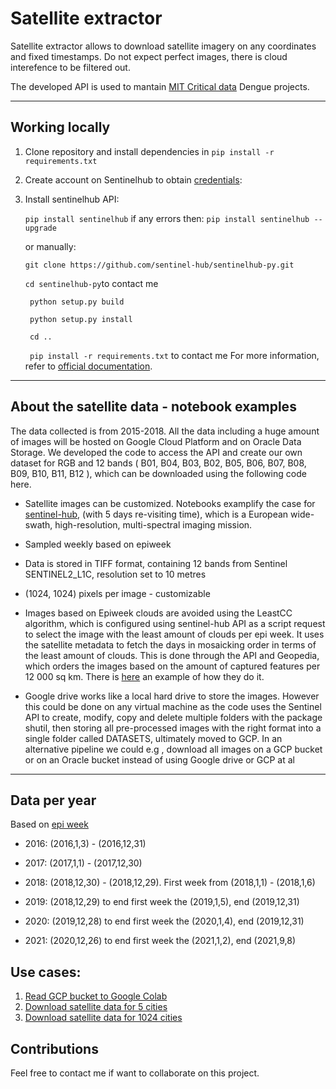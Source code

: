 # Satellite extractor

Satellite extractor allows to download satellite imagery on any coordinates and fixed timestamps. Do not expect perfect images, there is cloud interefence to be filtered out. 

The developed API is used to mantain [MIT Critical data](https://github.com/MITCriticalData-Colombia) Dengue projects.

<hr>

## Working locally

1. Clone repository and install dependencies in `pip install -r requirements.txt`

2. Create account on Sentinelhub to obtain [credentials](https://apps.sentinel-hub.com/dashboard/#/): 

3. Install sentinelhub API: 

    `pip install sentinelhub` if any errors then: `pip install sentinelhub --upgrade`

    or manually:

    `git clone https://github.com/sentinel-hub/sentinelhub-py.git`

    `cd sentinelhub-py`to contact me

    ` python setup.py build`

    ` python setup.py install`

    ` cd ..`

    ` pip install -r requirements.txt`
to contact me
    For more information, refer to [official documentation](https://sentinelhub-py.readthedocs.io/en/latest/install.html).

<hr>

## About the satellite data - notebook examples

The data collected is from 2015-2018.
All the data including a huge amount of images will be hosted on Google Cloud Platform and
on Oracle Data Storage. We developed the code to access the API and create our own dataset
for RGB and 12 bands ( B01, B04, B03, B02, B05, B06, B07, B08, B09, B10, B11, B12 ), which
can be downloaded using the following code here.

* Satellite images can be customized. Notebooks examplify the case for [sentinel-hub](https://docs.sentinel-hub.com/api/latest/data/sentinel-2-l1c/), (with 5 days re-visiting time), which is a European wide-swath,
high-resolution, multi-spectral imaging mission.

* Sampled weekly based on epiweek

* Data is stored in TIFF format, containing 12 bands from Sentinel SENTINEL2_L1C, resolution
set to 10 metres

* (1024, 1024) pixels per image - customizable


* Images based on Epiweek clouds are avoided using the LeastCC algorithm, which is
configured using sentinel-hub API as a script request to select the image with the least
amount of clouds per epi week. It uses the satellite metadata to fetch the days in mosaicking
order in terms of the least amount of clouds. This is done through the API and Geopedia,
which orders the images based on the amount of captured features per 12 000 sq km. There
is [here](https://github.com/sentinel-hub/sentinelhub-py/blob/23f267db476d26ddf76a2076a4f9a1d81bd9e31d/tests/test_ogc.py) an example of how they do it.

* Google drive works like a local hard drive to store the images. However this could be done
on any virtual machine as the code uses the Sentinel API to create, modify, copy and delete
multiple folders with the package shutil, then storing all pre-processed
images with the right format into a single folder called DATASETS, ultimately moved to GCP. In
an alternative pipeline we could e.g , download all images on a GCP bucket or on an Oracle
bucket instead of using Google drive or GCP at al

<hr>


## Data per year 

Based on [epi week](https://www.cmmcp.org/mosquito-surveillance-data/pages/epi-week-calendars-2008-2021)

* 2016: (2016,1,3) - (2016,12,31)

* 2017: (2017,1,1) - (2017,12,30) 

* 2018: (2018,12,30) - (2018,12,29). First week from (2018,1,1) - (2018,1,6)

* 2019: (2018,12,29) to end first week the (2019,1,5), end (2019,12,31)

* 2020: (2019,12,28) to end first week the  (2020,1,4), end (2019,12,31)

* 2021: (2020,12,26) to end first week the  (2021,1,2), end (2021,9,8)

## Use cases:

1. [Read GCP bucket to Google Colab](https://github.com/sebasmos/satellite.extractor/blob/main/Reading_GCP_from_Colab.ipynb)
2. [Download satellite data for 5 cities](https://github.com/sebasmos/satellite.extractor/blob/main/downloader_sentinel_5_cities.ipynb)
3. [Download satellite data for 1024 cities](https://github.com/sebasmos/satellite.extractor/blob/main/downloader_sentinel_all_cities.ipynb)

## Contributions

Feel free to contact me if want to collaborate on this project.
